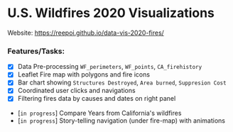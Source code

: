 # U.S. Wildfires 2020 Visualizations
Website: https://reepoi.github.io/data-vis-2020-fires/

### Features/Tasks:
- [x] Data Pre-processing `WF_perimeters`, `WF_points`, `CA_firehistory`
- [x] Leaflet Fire map with polygons and fire icons
- [x] Bar chart showing `Structures Destroyed`, `Area burned`, `Suppresion Cost`
- [x] Coordinated user clicks and navigations 
- [x] Filtering fires data by causes and dates on right panel
- [`in progress`] Compare Years from California's wildfires
- [`in progress`] Story-telling navigation (under fire-map) with animations

